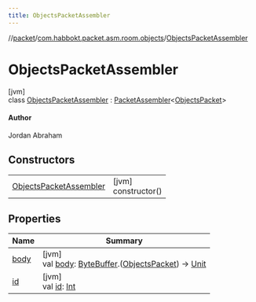 ```yaml
---
title: ObjectsPacketAssembler
---
```

//[packet](../../../index.html)/[com.habbokt.packet.asm.room.objects](../index.html)/[ObjectsPacketAssembler](index.html)



# ObjectsPacketAssembler



[jvm]\
class [ObjectsPacketAssembler](index.html) : [PacketAssembler](../../../../api/api/com.habbokt.api.packet/-packet-assembler/index.html)&lt;[ObjectsPacket](../-objects-packet/index.html)&gt; 

#### Author



Jordan Abraham



## Constructors


| | |
|---|---|
| [ObjectsPacketAssembler](-objects-packet-assembler.html) | [jvm]<br>constructor() |


## Properties


| Name | Summary |
|---|---|
| [body](../../com.habbokt.packet.asm.room.users/-users-packet-assembler/index.html#834990349%2FProperties%2F-1665284158) | [jvm]<br>val [body](../../com.habbokt.packet.asm.room.users/-users-packet-assembler/index.html#834990349%2FProperties%2F-1665284158): [ByteBuffer](https://docs.oracle.com/javase/8/docs/api/java/nio/ByteBuffer.html).([ObjectsPacket](../-objects-packet/index.html)) -&gt; [Unit](https://kotlinlang.org/api/latest/jvm/stdlib/kotlin/-unit/index.html) |
| [id](../../com.habbokt.packet.asm.room.users/-users-packet-assembler/index.html#-1919005644%2FProperties%2F-1665284158) | [jvm]<br>val [id](../../com.habbokt.packet.asm.room.users/-users-packet-assembler/index.html#-1919005644%2FProperties%2F-1665284158): [Int](https://kotlinlang.org/api/latest/jvm/stdlib/kotlin/-int/index.html) |

